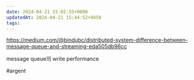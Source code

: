 ```yaml
---
date: 2024-04-21 15:02:55+0000
updatedAt: 2024-04-21 15:44:52+9450
tags: 
---
```

https://medium.com/@bindubc/distributed-system-difference-between-message-queue-and-streaming-eda505db96cc

message queue의 write performance

#argent 
